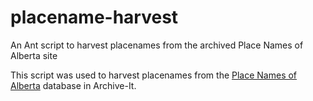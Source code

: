 # placename-harvest
An Ant script to harvest placenames from the archived Place Names of Alberta site

This script was used to harvest placenames from the [Place Names of Alberta](http://wayback.archive-it.org/2217/20101208172948/http://www.albertasource.ca/placenames/resources/searchcontent.php?bt_search=Search&category_id=3&book=1)
database in Archive-It.

